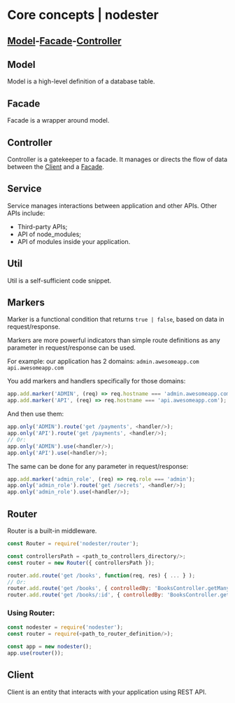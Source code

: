 # Core concepts | nodester

## [Model](#model)-[Facade](#facade)-[Controller](#controller)


## Model
Model is a high-level definition of a database table.


## Facade
Facade is a wrapper around model.


## Controller
Controller is a gatekeeper to a facade.
It manages or directs the flow of data between the [Client](#client) and a [Facade](#facade).


## Service
Service manages interactions between application and other APIs.
Other APIs include:
- Third-party APIs;
- API of node_modules;
- API of modules inside your application.


## Util

Util is a self-sufficient code snippet.


## Markers

Marker is a functional condition that returns `true | false`, based on data in request/response.

Markers are more powerful indicators than simple route definitions as any parameter in request/response can be used.

For example: our application has 2 domains:
`admin.awesomeapp.com`
`api.awesomeapp.com`

You add markers and handlers specifically for those domains:

```js
app.add.marker('ADMIN', (req) => req.hostname === 'admin.awesomeapp.com');
app.add.marker('API', (req) => req.hostname === 'api.awesomeapp.com');
```

And then use them:

```js
app.only('ADMIN').route('get /payments', <handler/>);
app.only('API').route('get /payments', <handler/>);
// Or:
app.only('ADMIN').use(<handler/>);
app.only('API').use(<handler/>);
```

The same can be done for any parameter in request/response:

```js
app.add.marker('admin_role', (req) => req.role === 'admin');
app.only('admin_role').route('get /secrets', <handler/>);
app.only('admin_role').use(<handler/>);
```


## Router

Router is a built-in middleware.

```js
const Router = require('nodester/router');

const controllersPath = <path_to_controllers_directory/>;
const router = new Router({ controllersPath });

router.add.route('get /books', function(req, res) { ... } );
// Or:
router.add.route('get /books', { controlledBy: 'BooksController.getMany' } );
router.add.route('get /books/:id', { controlledBy: 'BooksController.getOne' } );
```

### Using Router:

```js
const nodester = require('nodester');
const router = require(<path_to_router_definition/>);

const app = new nodester();
app.use(router());
```


## Client
Client is an entity that interacts with your application using REST API.
